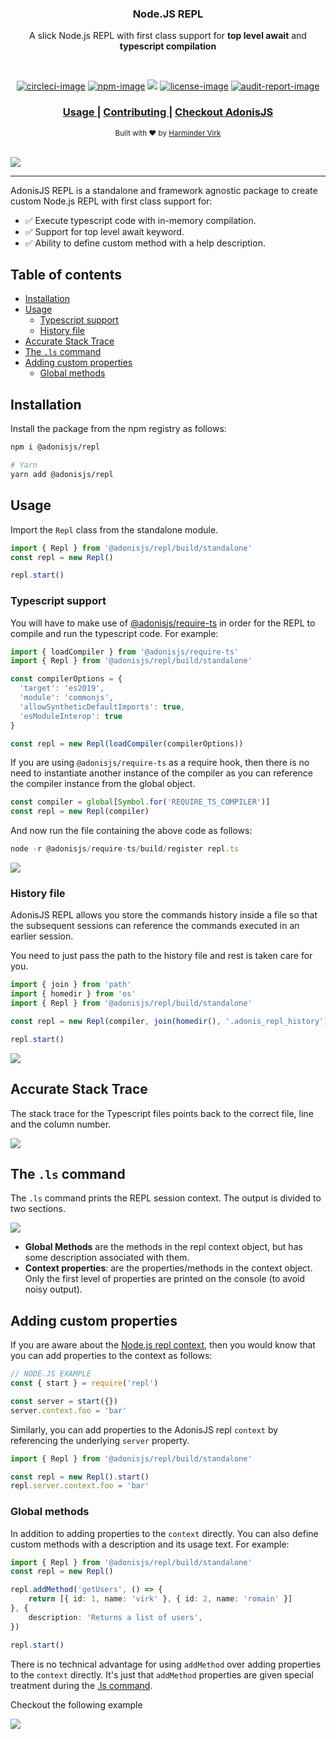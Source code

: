 <div align="center">
  <h3> Node.JS REPL </h3>
  <p>A slick Node.js REPL with first class support for <strong>top level await</strong> and <strong>typescript compilation</strong></p>
</div>

<br />

<div align="center">

[![circleci-image]][circleci-url] [![npm-image]][npm-url] ![][typescript-image] [![license-image]][license-url] [![audit-report-image]][audit-report-url]

</div>

<div align="center">
  <h3>
    <a href="#installation">
      Usage
    </a>
    <span> | </span>
    <a href="CONTRIBUTING.md">
      Contributing
    </a>
    <span> | </span>
    <a href="https://preview.adonisjs.com">
      Checkout AdonisJS
    </a>
  </h3>
</div>

<div align="center">
  <sub>Built with ❤︎ by <a href="https://github.com/thetutlage">Harminder Virk</a>
</div>

<br />

![](./assets/imports_and_await.png)

<hr />

AdonisJS REPL is a standalone and framework agnostic package to create custom Node.js REPL with first class support for:

- ✅ Execute typescript code with in-memory compilation.
- ✅ Support for top level await keyword.
- ✅ Ability to define custom method with a help description.

<!-- START doctoc generated TOC please keep comment here to allow auto update -->
<!-- DON'T EDIT THIS SECTION, INSTEAD RE-RUN doctoc TO UPDATE -->
## Table of contents

- [Installation](#installation)
- [Usage](#usage)
  - [Typescript support](#typescript-support)
  - [History file](#history-file)
- [Accurate Stack Trace](#accurate-stack-trace)
- [The `.ls` command](#the-ls-command)
- [Adding custom properties](#adding-custom-properties)
  - [Global methods](#global-methods)

<!-- END doctoc generated TOC please keep comment here to allow auto update -->

## Installation
Install the package from the npm registry as follows:

```sh
npm i @adonisjs/repl

# Yarn
yarn add @adonisjs/repl
```

## Usage

Import the `Repl` class from the standalone module.

```ts
import { Repl } from '@adonisjs/repl/build/standalone'
const repl = new Repl()

repl.start()
```

### Typescript support
You will have to make use of [@adonisjs/require-ts](https://npm.im/@adonisjs/require-ts) in order for the REPL to compile and run the typescript code. For example:

```ts
import { loadCompiler } from '@adonisjs/require-ts'
import { Repl } from '@adonisjs/repl/build/standalone'

const compilerOptions = {
  'target': 'es2019',
  'module': 'commonjs',
  'allowSyntheticDefaultImports': true,
  'esModuleInterop': true
}

const repl = new Repl(loadCompiler(compilerOptions))
```

If you are using `@adonisjs/require-ts` as a require hook, then there is no need to instantiate another instance of the compiler as you can reference the compiler instance from the global object.

```ts
const compiler = global[Symbol.for('REQUIRE_TS_COMPILER')]
const repl = new Repl(compiler)
```

And now run the file containing the above code as follows:

```ts
node -r @adonisjs/require-ts/build/register repl.ts
```

![](./assets/typescript.png)

### History file
AdonisJS REPL allows you store the commands history inside a file so that the subsequent sessions can reference the commands executed in an earlier session.

You need to just pass the path to the history file and rest is taken care for you.

```ts
import { join } from 'path'
import { homedir } from 'os'
import { Repl } from '@adonisjs/repl/build/standalone'

const repl = new Repl(compiler, join(homedir(), '.adonis_repl_history'))

repl.start()
```

![](./assets/history.gif)

## Accurate Stack Trace
The stack trace for the Typescript files points back to the correct file, line and the column number.

![](./assets/stack-trace.png)

## The `.ls` command
The `.ls` command prints the REPL session context. The output is divided to two sections.

![](./assets/ls-command.png)

- **Global Methods** are the methods in the repl context object, but has some description associated with them.
- **Context properties**: are the properties/methods in the context object. Only the first level of properties are printed on the console (to avoid noisy output).

## Adding custom properties
If you are aware about the [Node.js repl context](https://nodejs.org/dist/latest-v14.x/docs/api/repl.html#repl_global_and_local_scope), then you would know that you can add properties to the context as follows:

```ts
// NODE.JS EXAMPLE
const { start } = require('repl')

const server = start({})
server.context.foo = 'bar'
```

Similarly, you can add properties to the AdonisJS repl `context` by referencing the underlying `server` property.

```ts
import { Repl } from '@adonisjs/repl/build/standalone'

const repl = new Repl().start()
repl.server.context.foo = 'bar'
```

### Global methods
In addition to adding properties to the `context` directly. You can also define custom methods with a description and its usage text. For example:

```ts
import { Repl } from '@adonisjs/repl/build/standalone'
const repl = new Repl()

repl.addMethod('getUsers', () => {
	return [{ id: 1, name: 'virk' }, { id: 2, name: 'romain' }]
}, {
	description: 'Returns a list of users',
})

repl.start()
```

There is no technical advantage for using `addMethod` over adding properties to the `context` directly. It's just that `addMethod` properties are given special treatment during the [.ls command](#ls-command). 

Checkout the following example

![](./assets/context-behavior.png)

[circleci-image]: https://img.shields.io/circleci/project/github/adonisjs/repl/master.svg?style=for-the-badge&logo=circleci
[circleci-url]: https://circleci.com/gh/adonisjs/repl "circleci"

[typescript-image]: https://img.shields.io/badge/Typescript-294E80.svg?style=for-the-badge&logo=typescript
[typescript-url]:  "typescript"

[npm-image]: https://img.shields.io/npm/v/@adonisjs/repl.svg?style=for-the-badge&logo=npm
[npm-url]: https://npmjs.org/package/@adonisjs/repl "npm"

[license-image]: https://img.shields.io/npm/l/@adonisjs/repl?color=blueviolet&style=for-the-badge
[license-url]: LICENSE.md "license"

[audit-report-image]: https://img.shields.io/badge/-Audit%20Report-blueviolet?style=for-the-badge
[audit-report-url]: https://htmlpreview.github.io/?https://github.com/adonisjs/repl/blob/develop/npm-audit.html "audit-report"
